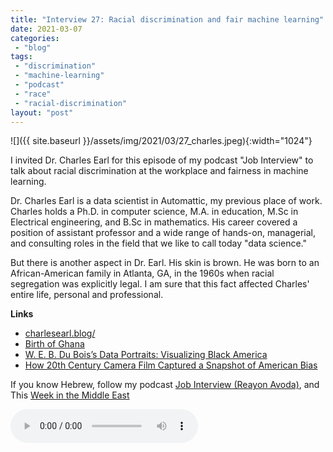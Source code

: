 ```yaml
---
title: "Interview 27: Racial discrimination and fair machine learning"
date: 2021-03-07
categories: 
 - "blog"
tags: 
 - "discrimination"
 - "machine-learning"
 - "podcast"
 - "race"
 - "racial-discrimination"
layout: "post"
---
```


![]({{ site.baseurl }}/assets/img/2021/03/27_charles.jpeg){:width="1024"}

I invited Dr. Charles Earl for this episode of my podcast "Job Interview" to talk about racial discrimination at the workplace and fairness in machine learning. 

Dr. Charles Earl is a data scientist in Automattic, my previous place of work. Charles holds a Ph.D. in computer science, M.A. in education, M.Sc in Electrical engineering, and B.Sc in mathematics. His career covered a position of assistant professor and a wide range of hands-on, managerial, and consulting roles in the field that we like to call today "data science." 

But there is another aspect in Dr. Earl. His skin is brown. He was born to an African-American family in Atlanta, GA, in the 1960s when racial segregation was explicitly legal. I am sure that this fact affected Charles' entire life, personal and professional.

**Links**

* [charlesearl.blog/](http://charlesearl.blog/)  
* [Birth of Ghana](https://www.youtube.com/watch?v=057BmLQ9MfU)  
* [W. E. B. Du Bois’s Data Portraits: Visualizing Black America](https://g.co/kgs/fp8oau)  
* [How 20th Century Camera Film Captured a Snapshot of American Bias](https://time.com/5871502/film-race-history/)

If you know Hebrew, follow my podcast [Job Interview (Reayon Avoda)](http://he.gorelik.net/reayon/), and This [Week in the Middle East](http://anchor.fm/hashavua)

<audio controls src="https://mcdn.podbean.com/mf/web/sfz3ab/27_charles.mp3" class=" wp-block-audio"></audio>
